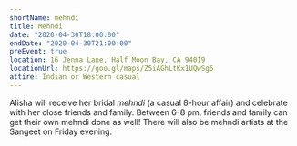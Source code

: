 ```yaml
---
shortName: mehndi
title: Mehndi
date: "2020-04-30T18:00:00"
endDate: "2020-04-30T21:00:00"
preEvent: true
location: 16 Jenna Lane, Half Moon Bay, CA 94019
locationUrl: https://goo.gl/maps/Z5iAGhLtKx1UQwSg6
attire: Indian or Western casual
---
```


Alisha will receive her bridal _mehndi_ (a casual 8-hour affair) and
celebrate with her close friends and family. Between 6-8 pm, friends and
family can get their own mehndi done as well! There will also be mehndi
artists at the Sangeet on Friday evening.
